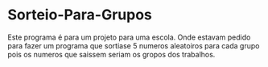 # Sorteio-Para-Grupos

Este programa é para  um projeto para uma escola. Onde estavam pedido para fazer um programa que sortiase  5 numeros aleatoiros para cada grupo pois os numeros que saissem seriam os gropos dos trabalhos.
